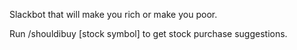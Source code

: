 Slackbot that will make you rich or make you poor.

Run /shouldibuy [stock symbol] to get stock purchase suggestions.
